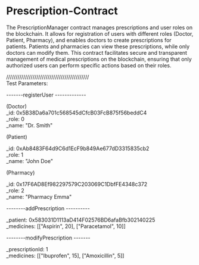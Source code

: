 # Prescription-Contract
The PrescriptionManager contract manages prescriptions and user roles on the blockchain. It allows for registration of users with different roles (Doctor, Patient, Pharmacy), and enables doctors to create prescriptions for patients. Patients and pharmacies can view these prescriptions, while only doctors can modify them. This contract facilitates secure and transparent management of medical prescriptions on the blockchain, ensuring that only authorized users can perform specific actions based on their roles.

////////////////////////////////////////////  
Test Parameters:  

-------registerUser -------------  

(Doctor)  
_id: 0x5B38Da6a701c568545dCfcB03FcB875f56beddC4  
_role: 0  
_name: "Dr. Smith"  

(Patient)  

_id: 0xAb8483F64d9C6d1EcF9b849Ae677dD3315835cb2  
_role: 1   
_name: "John Doe"  

(Pharmacy)  

_id: 0x17F6AD8Ef982297579C203069C1DbfFE4348c372  
_role: 2   
_name: "Pharmacy Emma"  

--------addPrescription ----------  

_patient: 0x583031D1113aD414F02576BD6afaBfb302140225  
_medicines: [["Aspirin", 20], ["Paracetamol", 10]]  

--------modifyPrescription -------  

_prescriptionId: 1  
_medicines: [["Ibuprofen", 15], ["Amoxicillin", 5]]  


